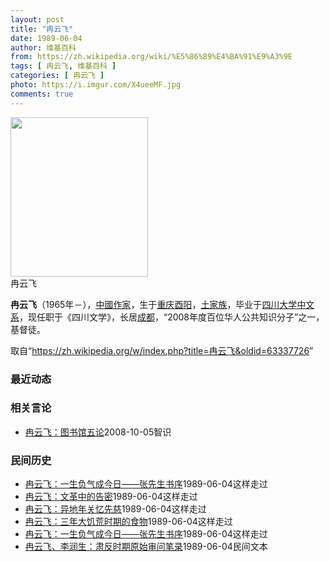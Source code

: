 ```yaml
---
layout: post
title: "冉云飞"
date: 1989-06-04
author: 维基百科
from: https://zh.wikipedia.org/wiki/%E5%86%89%E4%BA%91%E9%A3%9E
tags: [ 冉云飞, 维基百科 ]
categories: [ 冉云飞 ]
photo: https://i.imgur.com/X4ueeMF.jpg
comments: true
---
```

<div class="mw-parser-output"><div class="thumb tright"><div class="thumbinner" style="width:222px;"><a href="/wiki/File:Ran_Yunfei.JPG" class="image"><img alt="" src="//upload.wikimedia.org/wikipedia/commons/thumb/e/e4/Ran_Yunfei.JPG/220px-Ran_Yunfei.JPG" decoding="async" width="220" height="255" class="thumbimage" srcset="//upload.wikimedia.org/wikipedia/commons/thumb/e/e4/Ran_Yunfei.JPG/330px-Ran_Yunfei.JPG 1.5x, //upload.wikimedia.org/wikipedia/commons/thumb/e/e4/Ran_Yunfei.JPG/440px-Ran_Yunfei.JPG 2x" data-file-width="1429" data-file-height="1655"></a>  <div class="thumbcaption"><div class="magnify"><a href="/wiki/File:Ran_Yunfei.JPG" class="internal" title="放大"></a></div>冉云飞</div></div></div>
<p><b>冉云飞</b>（1965年<span class="useeditintro" title="Template:BLP editintro">－</span>），<a href="/wiki/%E4%B8%AD%E5%8D%8E%E4%BA%BA%E6%B0%91%E5%85%B1%E5%92%8C%E5%9B%BD" title="中华人民共和国">中國</a><a href="/wiki/%E4%BD%9C%E5%AE%B6" title="作家">作家</a>，生于<a href="/wiki/%E9%87%8D%E5%BA%86" class="mw-redirect" title="重庆">重庆</a><a href="/wiki/%E9%85%89%E9%98%B3" class="mw-redirect" title="酉阳">酉阳</a>，<a href="/wiki/%E5%9C%9F%E5%AE%B6%E6%97%8F" title="土家族">土家族</a>，毕业于<a href="/wiki/%E5%9B%9B%E5%B7%9D%E5%A4%A7%E5%AD%A6" title="四川大学">四川大学</a><a href="/wiki/%E4%B8%AD%E6%96%87%E7%B3%BB" class="mw-redirect" title="中文系">中文系</a>，现任职于《四川文学》，长居<a href="/wiki/%E6%88%90%E9%83%BD" class="mw-redirect" title="成都">成都</a>，“2008年度百位华人公共知识分子”之一，基督徒。
</p>
</div><noscript><img src="//zh.wikipedia.org/wiki/Special:CentralAutoLogin/start?type=1x1" alt="" title="" width="1" height="1" style="border: none; position: absolute;"></noscript>
<div class="printfooter">取自“<a dir="ltr" href="https://zh.wikipedia.org/w/index.php?title=冉云飞&amp;oldid=63337726">https://zh.wikipedia.org/w/index.php?title=冉云飞&amp;oldid=63337726</a>”</div><div id="recent-news"><h3>最近动态</h3><ul></ul></div><div id="open-opinion"><h3>相关言论</h3><ul><li><a href="https://nodebe4.github.io/opinion/2008-10-05/%E5%86%89%E4%BA%91%E9%A3%9E-%E5%9B%BE%E4%B9%A6%E9%A6%86%E4%BA%94%E8%AE%BA/" title="冉云飞">冉云飞：图书馆五论</a><time>2008-10-05</time><a class="tag">智识</a></li>
</ul></div><div id="mjls-record"><h3>民间历史</h3><ul><li><a href="https://nodebe4.github.io/mjlsh/1989-06-04/%E8%94%A1%E6%BA%B6-%E4%B8%80%E5%BF%B5%E4%B9%8B%E5%B7%AE-%E5%91%BD%E8%BF%90%E8%BF%A5%E5%BC%82-%E5%86%B3%E5%AE%9A22%E4%BD%8D%E4%B8%AD%E5%9B%BD%E5%86%9B%E4%BA%BA%E5%91%BD%E8%BF%90%E7%9A%845%E5%88%86%E9%92%9F/" title="冉云飞">冉云飞：一生负气成今日——张先生书序</a><time>1989-06-04</time><a class="tag">这样走过</a></li>
<li><a href="https://nodebe4.github.io/mjlsh/1989-06-04/%E5%86%89%E4%BA%91%E9%A3%9E-%E6%96%87%E9%9D%A9%E4%B8%AD%E7%9A%84%E5%91%8A%E5%AF%86/" title="冉云飞">冉云飞：文革中的告密</a><time>1989-06-04</time><a class="tag">这样走过</a></li>
<li><a href="https://nodebe4.github.io/mjlsh/1989-06-04/%E5%86%89%E4%BA%91%E9%A3%9E-%E5%BC%82%E5%9C%B0%E5%B9%B4%E5%85%B3%E5%BF%86%E5%85%88%E6%85%88/" title="冉云飞">冉云飞：异地年关忆先慈</a><time>1989-06-04</time><a class="tag">这样走过</a></li>
<li><a href="https://nodebe4.github.io/mjlsh/1989-06-04/%E5%86%89%E4%BA%91%E9%A3%9E-%E4%B8%89%E5%B9%B4%E5%A4%A7%E9%A5%A5%E8%8D%92%E6%97%B6%E6%9C%9F%E7%9A%84%E9%A3%9F%E7%89%A9/" title="冉云飞">冉云飞：三年大饥荒时期的食物</a><time>1989-06-04</time><a class="tag">这样走过</a></li>
<li><a href="https://nodebe4.github.io/mjlsh/1989-06-04/%E5%86%89%E4%BA%91%E9%A3%9E-%E4%B8%80%E7%94%9F%E8%B4%9F%E6%B0%94%E6%88%90%E4%BB%8A%E6%97%A5-%E5%BC%A0%E5%85%88%E7%94%9F%E4%B9%A6%E5%BA%8F/" title="冉云飞">冉云飞：一生负气成今日——张先生书序</a><time>1989-06-04</time><a class="tag">这样走过</a></li>
<li><a href="https://nodebe4.github.io/mjlsh/1989-06-04/%E5%86%89%E4%BA%91%E9%A3%9E-%E6%9D%8E%E6%B6%A6%E7%94%9F-%E8%82%83%E5%8F%8D%E6%97%B6%E6%9C%9F%E5%8E%9F%E5%A7%8B%E5%AE%A1%E9%97%AE%E7%AC%94%E5%BD%95/" title="冉云飞、李润生">冉云飞、李润生：肃反时期原始审问笔录</a><time>1989-06-04</time><a class="tag">民间文本</a></li>
</ul></div>